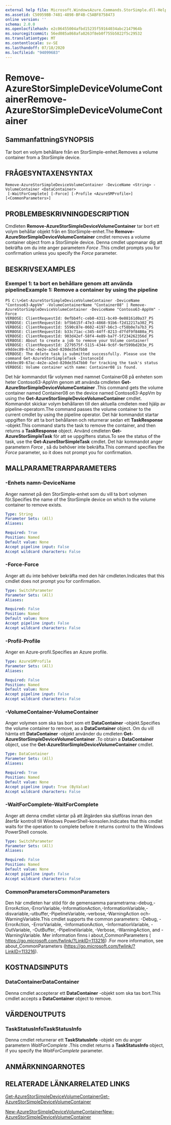 ```yaml
---
external help file: Microsoft.WindowsAzure.Commands.StorSimple.dll-Help.xml
ms.assetid: C50959BB-7481-4898-BF4B-C5ABF8758473
online version: ''
schema: 2.0.0
ms.openlocfilehash: e2c06455004afbd15235f59164034abc2147964b
ms.sourcegitcommit: 56ed085a868afa8263f8eb0f755b5822f5c29532
ms.translationtype: MT
ms.contentlocale: sv-SE
ms.lasthandoff: 07/18/2020
ms.locfileid: "94099683"
---
```

# <span data-ttu-id="ad614-101">Remove-AzureStorSimpleDeviceVolumeContainer</span><span class="sxs-lookup"><span data-stu-id="ad614-101">Remove-AzureStorSimpleDeviceVolumeContainer</span></span>

## <span data-ttu-id="ad614-102">Sammanfattning</span><span class="sxs-lookup"><span data-stu-id="ad614-102">SYNOPSIS</span></span>
<span data-ttu-id="ad614-103">Tar bort en volym behållare från en StorSimple-enhet.</span><span class="sxs-lookup"><span data-stu-id="ad614-103">Removes a volume container from a StorSimple device.</span></span>

## <span data-ttu-id="ad614-104">FRÅGESYNTAXEN</span><span class="sxs-lookup"><span data-stu-id="ad614-104">SYNTAX</span></span>

```
Remove-AzureStorSimpleDeviceVolumeContainer -DeviceName <String> -VolumeContainer <DataContainer>
 [-WaitForComplete] [-Force] [-Profile <AzureSMProfile>] [<CommonParameters>]
```

## <span data-ttu-id="ad614-105">PROBLEMBESKRIVNING</span><span class="sxs-lookup"><span data-stu-id="ad614-105">DESCRIPTION</span></span>
<span data-ttu-id="ad614-106">Cmdleten **Remove-AzureStorSimpleDeviceVolumeContainer** tar bort ett volym behållar objekt från en StorSimple-enhet.</span><span class="sxs-lookup"><span data-stu-id="ad614-106">The **Remove-AzureStorSimpleDeviceVolumeContainer** cmdlet removes a volume container object from a StorSimple device.</span></span>
<span data-ttu-id="ad614-107">Denna cmdlet uppmanar dig att bekräfta om du inte anger parametern *Force* .</span><span class="sxs-lookup"><span data-stu-id="ad614-107">This cmdlet prompts you for confirmation unless you specify the *Force* parameter.</span></span>

## <span data-ttu-id="ad614-108">BESKRIVS</span><span class="sxs-lookup"><span data-stu-id="ad614-108">EXAMPLES</span></span>

### <span data-ttu-id="ad614-109">Exempel 1: ta bort en behållare genom att använda pipeline</span><span class="sxs-lookup"><span data-stu-id="ad614-109">Example 1: Remove a container by using the pipeline</span></span>
```
PS C:\>Get-AzureStorSimpleDeviceVolumeContainer -DeviceName "Contoso63-AppVm" -VolumeContainerName "Container08" | Remove-AzureStorSimpleDeviceVolumeContainer -DeviceName "Contoso63-AppVm" -Force
VERBOSE: ClientRequestId: 0efbb4fc-ceb0-4311-bc49-0e08161d0a37_PS
VERBOSE: ClientRequestId: bf5b615f-47e3-4868-91b6-f2d12217a302_PS
VERBOSE: ClientRequestId: 5590c87e-0602-4197-b6c3-cf58b0e7a7b3_PS
VERBOSE: ClientRequestId: b33c71ac-c345-44ff-8213-d7fdf9f8480a_PS
VERBOSE: ClientRequestId: 903d42ef-58f4-4e89-ba7f-5f234262356d_PS
VERBOSE: About to create a job to remove your Volume container! 
VERBOSE: ClientRequestId: 2279575f-5115-4344-9c6f-9ef599bd203e_PS
e9ddec89-67ac-4e2e-a2ed-820de3547bb0
VERBOSE: The delete task is submitted successfully. Please use the command Get-AzureStorSimpleTask -InstanceId
e9ddec89-67ac-4e2e-a2ed-820de3547bb0 for tracking the task's status
VERBOSE: Volume container with name: Container08 is found.
```

<span data-ttu-id="ad614-110">Det här kommandot får volymen med namnet Container08 på enheten som heter Contoso63-AppVm genom att använda cmdleten **Get-AzureStorSimpleDeviceVolumeContainer** .</span><span class="sxs-lookup"><span data-stu-id="ad614-110">This command gets the volume container named Container08 on the device named Contoso63-AppVm by using the **Get-AzureStorSimpleDeviceVolumeContainer** cmdlet.</span></span>
<span data-ttu-id="ad614-111">Kommandot skickar volym behållaren till den aktuella cmdleten med hjälp av pipeline-operatorn.</span><span class="sxs-lookup"><span data-stu-id="ad614-111">The command passes the volume container to the current cmdlet by using the pipeline operator.</span></span>
<span data-ttu-id="ad614-112">Det här kommandot startar uppgiften för att ta bort behållaren och returnerar sedan ett **TaskResponse** -objekt.</span><span class="sxs-lookup"><span data-stu-id="ad614-112">This command starts the task to remove the container, and then returns a **TaskResponse** object.</span></span>
<span data-ttu-id="ad614-113">Använd cmdleten **Get-AzureStorSimpleTask** för att se uppgiftens status.</span><span class="sxs-lookup"><span data-stu-id="ad614-113">To see the status of the task, use the **Get-AzureStorSimpleTask** cmdlet.</span></span>
<span data-ttu-id="ad614-114">Det här kommandot anger parametern *Force* , så du behöver inte bekräfta.</span><span class="sxs-lookup"><span data-stu-id="ad614-114">This command specifies the *Force* parameter, so it does not prompt you for confirmation.</span></span>

## <span data-ttu-id="ad614-115">MALLPARAMETRAR</span><span class="sxs-lookup"><span data-stu-id="ad614-115">PARAMETERS</span></span>

### <span data-ttu-id="ad614-116">-Enhets namn</span><span class="sxs-lookup"><span data-stu-id="ad614-116">-DeviceName</span></span>
<span data-ttu-id="ad614-117">Anger namnet på den StorSimple-enhet som du vill ta bort volymen för.</span><span class="sxs-lookup"><span data-stu-id="ad614-117">Specifies the name of the StorSimple device on which to the volume container to remove exists.</span></span>

```yaml
Type: String
Parameter Sets: (All)
Aliases: 

Required: True
Position: Named
Default value: None
Accept pipeline input: False
Accept wildcard characters: False
```

### <span data-ttu-id="ad614-118">-Force</span><span class="sxs-lookup"><span data-stu-id="ad614-118">-Force</span></span>
<span data-ttu-id="ad614-119">Anger att du inte behöver bekräfta med den här cmdleten.</span><span class="sxs-lookup"><span data-stu-id="ad614-119">Indicates that this cmdlet does not prompt you for confirmation.</span></span>

```yaml
Type: SwitchParameter
Parameter Sets: (All)
Aliases: 

Required: False
Position: Named
Default value: None
Accept pipeline input: False
Accept wildcard characters: False
```

### <span data-ttu-id="ad614-120">-Profil</span><span class="sxs-lookup"><span data-stu-id="ad614-120">-Profile</span></span>
<span data-ttu-id="ad614-121">Anger en Azure-profil.</span><span class="sxs-lookup"><span data-stu-id="ad614-121">Specifies an Azure profile.</span></span>

```yaml
Type: AzureSMProfile
Parameter Sets: (All)
Aliases: 

Required: False
Position: Named
Default value: None
Accept pipeline input: False
Accept wildcard characters: False
```

### <span data-ttu-id="ad614-122">-VolumeContainer</span><span class="sxs-lookup"><span data-stu-id="ad614-122">-VolumeContainer</span></span>
<span data-ttu-id="ad614-123">Anger volymen som ska tas bort som ett **DataContainer** -objekt.</span><span class="sxs-lookup"><span data-stu-id="ad614-123">Specifies the volume container to remove, as a **DataContainer** object.</span></span>
<span data-ttu-id="ad614-124">Om du vill hämta ett **DataContainer** -objekt använder du cmdleten **Get-AzureStorSimpleDeviceVolumeContainer** .</span><span class="sxs-lookup"><span data-stu-id="ad614-124">To obtain a **DataContainer** object, use the **Get-AzureStorSimpleDeviceVolumeContainer** cmdlet.</span></span>

```yaml
Type: DataContainer
Parameter Sets: (All)
Aliases: 

Required: True
Position: Named
Default value: None
Accept pipeline input: True (ByValue)
Accept wildcard characters: False
```

### <span data-ttu-id="ad614-125">-WaitForComplete</span><span class="sxs-lookup"><span data-stu-id="ad614-125">-WaitForComplete</span></span>
<span data-ttu-id="ad614-126">Anger att denna cmdlet väntar på att åtgärden ska slutföras innan den återfår kontroll till Windows PowerShell-konsolen.</span><span class="sxs-lookup"><span data-stu-id="ad614-126">Indicates that this cmdlet waits for the operation to complete before it returns control to the Windows PowerShell console.</span></span>

```yaml
Type: SwitchParameter
Parameter Sets: (All)
Aliases: 

Required: False
Position: Named
Default value: None
Accept pipeline input: False
Accept wildcard characters: False
```

### <span data-ttu-id="ad614-127">CommonParameters</span><span class="sxs-lookup"><span data-stu-id="ad614-127">CommonParameters</span></span>
<span data-ttu-id="ad614-128">Den här cmdleten har stöd för de gemensamma parametrarna:-debug,-ErrorAction,-ErrorVariable,-InformationAction,-InformationVariable,-disvariable,-utbuffer,-PipelineVariable,-verbose,-WarningAction och-WarningVariable.</span><span class="sxs-lookup"><span data-stu-id="ad614-128">This cmdlet supports the common parameters: -Debug, -ErrorAction, -ErrorVariable, -InformationAction, -InformationVariable, -OutVariable, -OutBuffer, -PipelineVariable, -Verbose, -WarningAction, and -WarningVariable.</span></span> <span data-ttu-id="ad614-129">Mer information finns i about_CommonParameters ( https://go.microsoft.com/fwlink/?LinkID=113216) .</span><span class="sxs-lookup"><span data-stu-id="ad614-129">For more information, see about_CommonParameters (https://go.microsoft.com/fwlink/?LinkID=113216).</span></span>

## <span data-ttu-id="ad614-130">KOSTNADS</span><span class="sxs-lookup"><span data-stu-id="ad614-130">INPUTS</span></span>

### <span data-ttu-id="ad614-131">DataContainer</span><span class="sxs-lookup"><span data-stu-id="ad614-131">DataContainer</span></span>
<span data-ttu-id="ad614-132">Denna cmdlet accepterar ett **DataContainer** -objekt som ska tas bort.</span><span class="sxs-lookup"><span data-stu-id="ad614-132">This cmdlet accepts a **DataContainer** object to remove.</span></span>

## <span data-ttu-id="ad614-133">VÄRDEN</span><span class="sxs-lookup"><span data-stu-id="ad614-133">OUTPUTS</span></span>

### <span data-ttu-id="ad614-134">TaskStatusInfo</span><span class="sxs-lookup"><span data-stu-id="ad614-134">TaskStatusInfo</span></span>
<span data-ttu-id="ad614-135">Denna cmdlet returnerar ett **TaskStatusInfo** -objekt om du anger parametern *WaitForComplete* .</span><span class="sxs-lookup"><span data-stu-id="ad614-135">This cmdlet returns a **TaskStatusInfo** object, if you specify the *WaitForComplete* parameter.</span></span>

## <span data-ttu-id="ad614-136">ANMÄRKNINGAR</span><span class="sxs-lookup"><span data-stu-id="ad614-136">NOTES</span></span>

## <span data-ttu-id="ad614-137">RELATERADE LÄNKAR</span><span class="sxs-lookup"><span data-stu-id="ad614-137">RELATED LINKS</span></span>

[<span data-ttu-id="ad614-138">Get-AzureStorSimpleDeviceVolumeContainer</span><span class="sxs-lookup"><span data-stu-id="ad614-138">Get-AzureStorSimpleDeviceVolumeContainer</span></span>](./Get-AzureStorSimpleDeviceVolumeContainer.md)

[<span data-ttu-id="ad614-139">New-AzureStorSimpleDeviceVolumeContainer</span><span class="sxs-lookup"><span data-stu-id="ad614-139">New-AzureStorSimpleDeviceVolumeContainer</span></span>](./New-AzureStorSimpleDeviceVolumeContainer.md)



